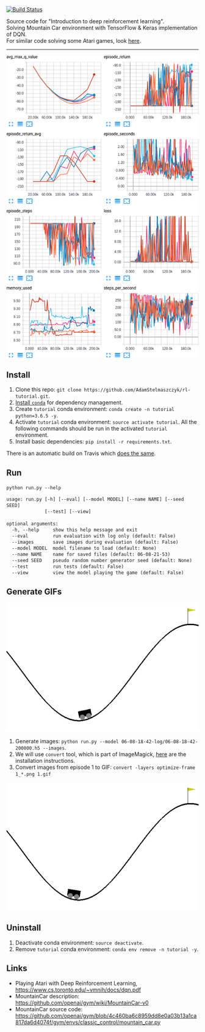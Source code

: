 [![Build Status](https://travis-ci.org/AdamStelmaszczyk/rl-tutorial.svg?branch=master)](https://travis-ci.org/AdamStelmaszczyk/rl-tutorial)

Source code for "Introduction to deep reinforcement learning".  
Solving Mountain Car environment with TensorFlow & Keras implementation of DQN.  
For similar code solving some Atari games, look [here](https://github.com/AdamStelmaszczyk/dqn).

---

<img src="https://github.com/AdamStelmaszczyk/rl-tutorial/blob/master/images/tensorboard.png">

## Install

1. Clone this repo: `git clone https://github.com/AdamStelmaszczyk/rl-tutorial.git`.
2. [Install `conda`](https://conda.io/docs/user-guide/install/index.html) for dependency management.
3. Create `tutorial` conda environment: `conda create -n tutorial python=3.6.5 -y`.
4. Activate `tutorial` conda environment: `source activate tutorial`. All the following commands should be run in the activated `tutorial` environment.
5. Install basic dependencies: `pip install -r requirements.txt`.

There is an automatic build on Travis which [does the same](https://github.com/AdamStelmaszczyk/rl-tutorial/blob/master/.travis.yml).

## Run

`python run.py --help`

```
usage: run.py [-h] [--eval] [--model MODEL] [--name NAME] [--seed SEED]
              [--test] [--view]

optional arguments:
  -h, --help     show this help message and exit
  --eval         run evaluation with log only (default: False)
  --images       save images during evaluation (default: False)
  --model MODEL  model filename to load (default: None)
  --name NAME    name for saved files (default: 06-08-21-53)
  --seed SEED    pseudo random number generator seed (default: None)
  --test         run tests (default: False)
  --view         view the model playing the game (default: False)
```

## Generate GIFs

<img src="https://github.com/AdamStelmaszczyk/rl-tutorial/blob/master/images/random.gif">

1. Generate images: `python run.py --model 06-08-18-42-log/06-08-18-42-200000.h5 --images`.
2. We will use `convert` tool, which is part of ImageMagick, [here](https://www.imagemagick.org/script/download.php) are the installation instructions.
3. Convert images from episode 1 to GIF: `convert -layers optimize-frame 1_*.png 1.gif`

<img src="https://github.com/AdamStelmaszczyk/rl-tutorial/blob/master/images/good.gif">

## Uninstall

1. Deactivate conda environment: `source deactivate`.
2. Remove `tutorial` conda environment: `conda env remove -n tutorial -y`.

## Links

- Playing Atari with Deep Reinforcement Learning, https://www.cs.toronto.edu/~vmnih/docs/dqn.pdf
- MountainCar description: https://github.com/openai/gym/wiki/MountainCar-v0
- MountainCar source code: https://github.com/openai/gym/blob/4c460ba6c8959dd8e0a03b13a1ca817da6d4074f/gym/envs/classic_control/mountain_car.py
